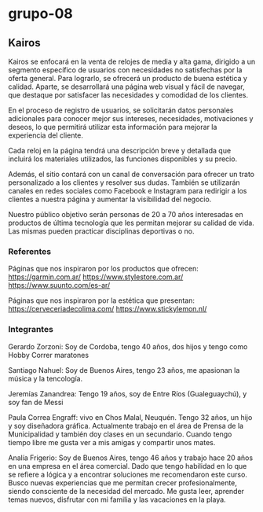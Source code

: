 # grupo-08
## Kairos

Kairos se enfocará en la venta de relojes de media y alta gama, dirigido a un segmento específico de usuarios con necesidades no satisfechas por la oferta general. Para lograrlo, se ofrecerá un producto de buena estética y calidad. Aparte, se desarrollará una página web visual y fácil de navegar, que destaque por satisfacer las necesidades y comodidad de los clientes.

En el proceso de registro de usuarios, se solicitarán datos personales adicionales para conocer mejor sus intereses, necesidades, motivaciones y deseos, lo que permitirá utilizar esta información para mejorar la experiencia del cliente.

Cada reloj en la página tendrá una descripción breve y detallada que incluirá los materiales utilizados, las funciones disponibles y su precio.

Además, el sitio contará con un canal de conversación para ofrecer un trato personalizado a los clientes y resolver sus dudas. También se utilizarán canales en redes sociales como Facebook e Instagram para redirigir a los clientes a nuestra página y aumentar la visibilidad del negocio.

Nuestro público objetivo serán personas de 20 a 70 años interesadas en productos de última tecnología que les permitan mejorar su calidad de vida. Las mismas pueden practicar disciplinas deportivas o no.


### Referentes
Páginas que nos inspiraron por los productos que ofrecen:
https://garmin.com.ar/
https://www.stylestore.com.ar/
https://www.suunto.com/es-ar/

Páginas que nos inspiraron por la estética que presentan:
https://cerveceriadecolima.com/
https://www.stickylemon.nl/


### Integrantes

Gerardo Zorzoni: Soy de Cordoba, tengo 40 años, dos hijos y tengo como Hobby Correr maratones

Santiago Nahuel: Soy de Buenos Aires, tengo 23 años, me apasionan la música y la tencología.

Jeremías Zanandrea: Tengo 19 años, soy de Entre Ríos (Gualeguaychú), y soy fan de Messi

Paula Correa Engraff: vivo en Chos Malal, Neuquén. Tengo 32 años, un hijo y soy diseñadora gráfica. Actualmente trabajo en el área de Prensa de la Municipalidad y también doy clases en un secundario. Cuando tengo tiempo libre me gusta ver a mis amigas y compartir unos mates.

Analía Frigerio: Soy de Buenos Aires, tengo 46 años y trabajo hace 20 años en una empresa en el área comercial.
Dado que tengo habilidad en lo que se refiere a lógica y a encontrar soluciones me recomendaron este curso.
Busco nuevas experiencias que me permitan crecer profesionalmente, siendo consciente de la necesidad del mercado.
Me gusta leer, aprender temas nuevos, disfrutar con mi familia y las vacaciones en la playa.
